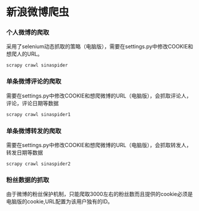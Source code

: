 # 新浪微博爬虫
### 个人微博的爬取

采用了selenium动态抓取的策略（电脑版），需要在settings.py中修改COOKIE和想爬人的URL。

```
scrapy crawl sinaspider
```

### 单条微博评论的爬取

需要在settings.py中修改COOKIE和想爬微博的URL（电脑版），会抓取评论人，评论，评论日期等数据

```python
scrapy crawl sinaspider1
```

### 单条微博转发的爬取

需要在settings.py中修改COOKIE和想爬微博的URL（电脑版），会抓取转发人，转发日期等数据

```
scrapy crawl sinaspider2
```

### 粉丝数据的抓取

由于微博的粉丝保护机制，只能爬取3000左右的粉丝数而且提供的cookie必须是电脑版的cookie,URL配置为该用户独有的ID。